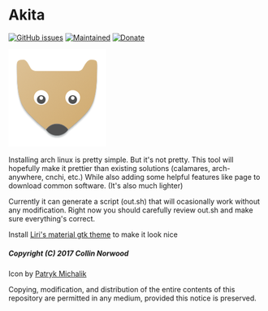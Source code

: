 

# Akita


[![GitHub issues](https://img.shields.io/github/issues/collinthegeek/akita.svg)](https://github.com/collinthegeek/akita/issues)
[![Maintained](https://img.shields.io/maintenance/yes/2017.svg)](https://github.com/collinthegeek/akita/commits/master)
[![Donate](https://img.shields.io/badge/Donate-PayPal-green.svg)](http://paypal.me/collinnorwood)

![Icon](icon.png) 

Installing arch linux is pretty simple. But it's not pretty. This tool will hopefully make it prettier than existing solutions (calamares, arch-anywhere, cnchi, etc.) While also adding some helpful features like page to download common software. (It's also much lighter)

Currently it can generate a script (out.sh) that  will ocasionally work without any modification. Right now you should carefully review out.sh and make sure everything's correct.


Install [Liri's material gtk theme](https://www.github.com/lirios/material-gtk-theme) to make it look nice




##### Copyright (C) 2017 Collin Norwood

Icon by [Patryk Michalik](https://plus.google.com/u/0/+PatrykMichalik2003)

Copying, modification, and distribution of the entire contents of this repository are permitted in any medium, provided this notice is preserved.

